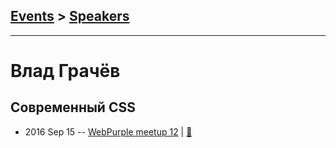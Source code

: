 ## [Events](../README.md) > [Speakers](../speakers.md)
---

# Влад Грачёв

## Современный CSS
- 2016 Sep 15 -- [WebPurple meetup 12](https://www.youtube.com/watch?v=gGSvrUb9Yiw)  | [:notebook:](https://gwer.github.io/modern-css/)  
